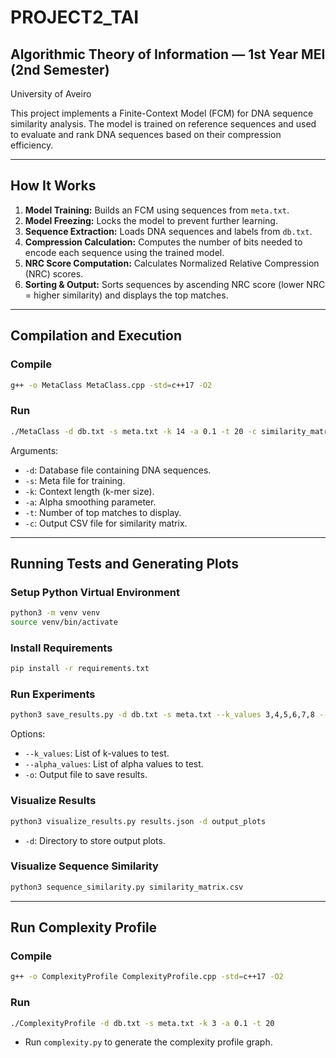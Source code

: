 # PROJECT2_TAI

## Algorithmic Theory of Information — 1st Year MEI (2nd Semester)  
University of Aveiro

This project implements a Finite-Context Model (FCM) for DNA sequence similarity analysis. The model is trained on reference sequences and used to evaluate and rank DNA sequences based on their compression efficiency.

---

## How It Works

1. **Model Training:** Builds an FCM using sequences from `meta.txt`.
2. **Model Freezing:** Locks the model to prevent further learning.
3. **Sequence Extraction:** Loads DNA sequences and labels from `db.txt`.
4. **Compression Calculation:** Computes the number of bits needed to encode each sequence using the trained model.
5. **NRC Score Computation:** Calculates Normalized Relative Compression (NRC) scores.
6. **Sorting & Output:** Sorts sequences by ascending NRC score (lower NRC = higher similarity) and displays the top matches.

---

## Compilation and Execution

### Compile
```bash
g++ -o MetaClass MetaClass.cpp -std=c++17 -O2
```

### Run
```bash
./MetaClass -d db.txt -s meta.txt -k 14 -a 0.1 -t 20 -c similarity_matrix.csv
```

Arguments:
- `-d`: Database file containing DNA sequences.
- `-s`: Meta file for training.
- `-k`: Context length (k-mer size).
- `-a`: Alpha smoothing parameter.
- `-t`: Number of top matches to display.
- `-c`: Output CSV file for similarity matrix.

---

## Running Tests and Generating Plots

### Setup Python Virtual Environment
```bash
python3 -m venv venv
source venv/bin/activate
```

### Install Requirements
```bash
pip install -r requirements.txt
```

### Run Experiments
```bash
python3 save_results.py -d db.txt -s meta.txt --k_values 3,4,5,6,7,8 --alpha_values 0.01,0.1,1.0 -o results.json
```

Options:
- `--k_values`: List of k-values to test.
- `--alpha_values`: List of alpha values to test.
- `-o`: Output file to save results.

### Visualize Results
```bash
python3 visualize_results.py results.json -d output_plots
```

- `-d`: Directory to store output plots.

### Visualize Sequence Similarity
```bash
python3 sequence_similarity.py similarity_matrix.csv
```

---

## Run Complexity Profile

### Compile
```bash
g++ -o ComplexityProfile ComplexityProfile.cpp -std=c++17 -O2
```

### Run
```bash
./ComplexityProfile -d db.txt -s meta.txt -k 3 -a 0.1 -t 20
```

- Run `complexity.py` to generate the complexity profile graph.
